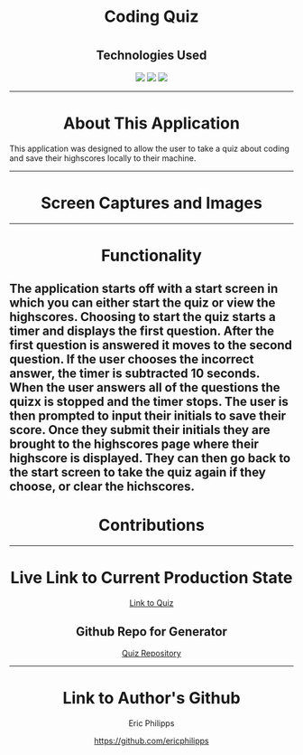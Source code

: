 <h1 align="center">Coding Quiz</h1>
<h1 align="center"></h1>
<h2 align="center">Technologies Used</h1>
<p align="center">
    <img src="https://img.shields.io/badge/HTML-orange" />
    <img src="https://img.shields.io/badge/CSS-blue" />
    <img src="https://img.shields.io/badge/JavaScript-red"  />
</p>

---

<h1 align="center">About This Application</h1>

This application was designed to allow the user to take a quiz about coding and save their highscores locally to their machine.

---

<h1 align="center">Screen Captures and Images</h1>


---

<h1 align="center">Functionality</h1>

The application starts off with a start screen in which you can either start the quiz or view the highscores. Choosing to start the quiz starts a timer and displays the first question. After the first question is answered it moves to the second question. If the user chooses the incorrect answer, the timer is subtracted 10 seconds. When the user answers all of the questions the quizx is stopped and the timer stops. The user is then prompted to input their initials to save their score. Once they submit their initials they are brought to the highscores page where their highscore is displayed. They can then go back to the start screen to take the quiz again if they choose, or clear the hichscores.
---

<h1 align="center">Contributions</h1>



---

<h1 align="center">Live Link to Current Production State</h1>

<p align="center"><a href="https://ericphilipps.github.io/Coding-Quiz/">Link to Quiz</a></p>

<h2 align="center">Github Repo for Generator</h2>
<p align="center"><a href="https://github.com/EricPhilipps/Coding-Quiz">Quiz Repository</a></p>

---

<h1 align="center">Link to Author's Github</h1>

<p align="center">Eric Philipps</p>
<p align="center"><a href="https://github.com/ericphilipps">https://github.com/ericphilipps</a></p>